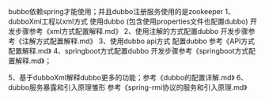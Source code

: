 bubbo依赖spring才能使用；并且dubbo注册服务使用的是zookeeper
1、dubboXml工程以xml方式 使用dubbo (包含使用properties文件也配置dubbo) 开发步骤参考《xml方式配置解释.md》
2、使用注解的方式配置dubbo 开发步骤参考《注解方式配置解释.md》
3、使用dubbo api方式 配置dubbo 参考《API方式配置解释.md》
4、springboot方式配置dubbo 开发步骤参考《springboot方式配置解释.md》；

5、基于dubboXml解释dubbo更多的功能；参考《dubbo的配置详解.md》
6、dubbo服务暴露和引入原理雏形 参考《spring-rmi协议的服务和引入原理.md》